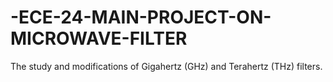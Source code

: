 # -ECE-24-MAIN-PROJECT-ON-MICROWAVE-FILTER
 The study and modifications of Gigahertz (GHz) and Terahertz (THz) filters.
